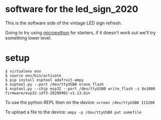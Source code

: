 
# software for the led_sign_2020

This is the software side of the vintage LED sign refresh.

Going to try using [micropython](https://micropython.org/) for starters, if
it doesn't work out we'll try something lower level.

# setup

```
$ virtualenv env
$ source env/bin/activate
$ pip install esptool adafruit-ampy
$ esptool.py --port /dev/ttyUSB0 erase_flash
$ esptool.py --chip esp32 --port /dev/ttyUSB0 write_flash -z 0x1000 firmware/esp32-idf3-20200902-v1.13.bin
```

To use the python REPL then on the device:
`screen /dev/ttyUSB0 115200`

To upload a file to the device:
`ampy -p /dev/ttyUSB0 put somefile`
